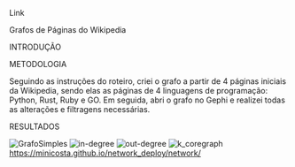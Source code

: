 Link

Grafos de Páginas do Wikipedia

INTRODUÇÃO


METODOLOGIA

Seguindo as instruções do roteiro, criei o grafo a partir de 4 páginas iniciais da Wikipedia, sendo elas as páginas de 4 linguagens de programação: Python, Rust, Ruby e GO. Em seguida, abri o grafo no Gephi e realizei todas as alterações e filtragens necessárias.

RESULTADOS

![GrafoSimples](https://github.com/MiniCosta/Algoritmos-e-Estruturas-de-Dados-II/assets/57851306/e229cf0b-3076-4f60-b720-02a3bb4b28c3)
![in-degree](https://github.com/MiniCosta/Algoritmos-e-Estruturas-de-Dados-II/assets/57851306/10607d3e-2b85-4c8b-963c-2cc5c413fa65)
![out-degree](https://github.com/MiniCosta/Algoritmos-e-Estruturas-de-Dados-II/assets/57851306/d45b790f-e3b5-4b41-a632-e026f24d857d)
![k_coregraph](https://github.com/MiniCosta/Algoritmos-e-Estruturas-de-Dados-II/assets/57851306/1f2308bb-ce2e-4eba-a55f-3130cd0c07ac)
https://minicosta.github.io/network_deploy/network/
